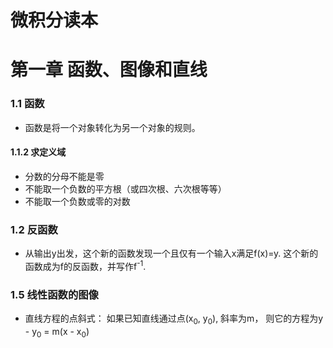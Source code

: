 # 微积分读本
# 第一章 函数、图像和直线

### 1.1 函数

- 函数是将一个对象转化为另一个对象的规则。

#### 1.1.2 求定义域
- 分数的分母不能是零
- 不能取一个负数的平方根（或四次根、六次根等等）
- 不能取一个负数或零的对数

### 1.2 反函数

- 从输出y出发，这个新的函数发现一个且仅有一个输入x满足f(x)=y. 这个新的函数成为f的反函数，并写作f<sup>-1</sup>.

### 1.5 线性函数的图像

- 直线方程的点斜式： 如果已知直线通过点(x<sub>0</sub>, y<sub>0</sub>), 斜率为m， 则它的方程为y - y<sub>0</sub> = m(x - x<sub>0</sub>)
